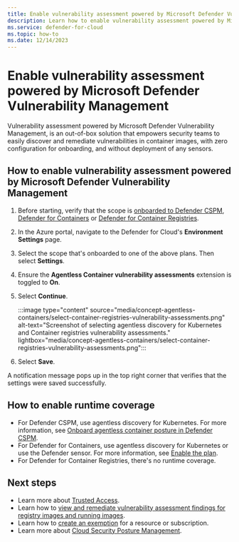 ```yaml
---
title: Enable vulnerability assessment powered by Microsoft Defender Vulnerability Management
description: Learn how to enable vulnerability assessment powered by Microsoft Defender Vulnerability Management 
ms.service: defender-for-cloud
ms.topic: how-to
ms.date: 12/14/2023
---
```


# Enable vulnerability assessment powered by Microsoft Defender Vulnerability Management

Vulnerability assessment powered by Microsoft Defender Vulnerability Management, is an out-of-box solution that empowers security teams to easily discover and remediate vulnerabilities in container images, with zero configuration for onboarding, and without deployment of any sensors.

## How to enable vulnerability assessment powered by Microsoft Defender Vulnerability Management

1. Before starting, verify that the scope is [onboarded to Defender CSPM](tutorial-enable-cspm-plan.md), [Defender for Containers](tutorial-enable-containers-azure.md) or [Defender for Container Registries](defender-for-container-registries-introduction.md).
1. In the Azure portal, navigate to the Defender for Cloud's **Environment Settings** page.

1. Select the scope that's onboarded to one of the above plans. Then select **Settings**.

1. Ensure the **Agentless Container vulnerability assessments** extension is toggled to **On**.

1. Select **Continue**.

    :::image type="content" source="media/concept-agentless-containers/select-container-registries-vulnerability-assessments.png" alt-text="Screenshot of selecting agentless discovery for Kubernetes and Container registries vulnerability assessments." lightbox="media/concept-agentless-containers/select-container-registries-vulnerability-assessments.png":::

1. Select **Save**.

A notification message pops up in the top right corner that verifies that the settings were saved successfully.

## How to enable runtime coverage

- For Defender CSPM, use agentless discovery for Kubernetes. For more information, see [Onboard agentless container posture in Defender CSPM](how-to-enable-agentless-containers.md).
- For Defender for Containers, use agentless discovery for Kubernetes or use the Defender sensor. For more information, see [Enable the plan](defender-for-containers-enable.md).
- For Defender for Container Registries, there's no runtime coverage.

## Next steps

- Learn more about [Trusted Access](../aks/trusted-access-feature.md).
- Learn how to [view and remediate vulnerability assessment findings for registry images and running images](view-and-remediate-vulnerability-assessment-findings.md).
- Learn how to [create an exemption](exempt-resource.md) for a resource or subscription.
- Learn more about [Cloud Security Posture Management](concept-cloud-security-posture-management.md).
